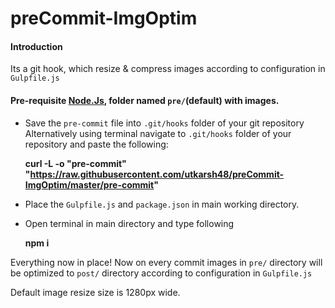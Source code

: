 
# preCommit-ImgOptim
#### Introduction
Its a git hook, which resize & compress images according to configuration in `Gulpfile.js`
#### Pre-requisite [Node.Js](https://nodejs.org/), folder named `pre/`(default) with images.
- Save the `pre-commit` file into `.git/hooks` folder of your git repository
	Alternatively using terminal navigate to `.git/hooks` folder of your repository and paste the following:
	
    **curl -L -o "pre-commit" "https://raw.githubusercontent.com/utkarsh48/preCommit-ImgOptim/master/pre-commit"**

- Place the `Gulpfile.js` and `package.json` in main working directory.
- Open terminal in main directory and type following

    **npm i**

Everything now in place!
Now on every commit images in `pre/` directory will be optimized to `post/` directory according to configuration in `Gulpfile.js`

Default image resize size is 1280px wide.
